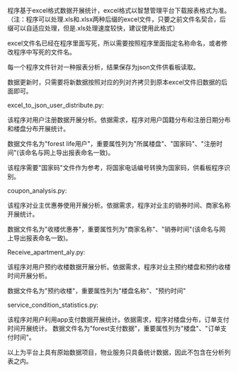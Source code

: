 程序基于excel格式数据开展统计，excel格式以智慧管理平台下载报表格式为准。
（注：程序可以处理.xls和.xlsx两种后缀的excel文件，只要之前文件名契合，后缀可以自适应处理，但是.xls处理速度较快，建议使用此格式）

excel文件名已经在程序里面写死，所以需要按照程序里面指定名称命名，或者修改程序中写死的文件名。

每一个程序文件针对一种报表分析，结果保存为json文件供看板读取。

数据更新时，只需要将新数据按照对应的列对齐拷贝到原本excel文件旧数据的后面即可。



excel_to_json_user_distribute.py:

该程序对用户注册数据开展分析。依据需求，程序对用户国籍分布和注册日期分布和楼盘分布开展统计。

数据文件名为"forest life用户"，重要属性列为"所属楼盘"、"国家码"、"注册时间"(该命名与网上导出报表命名一致)。

该程序需要"国家码"文件作为参考，将国家电话编号转换为国家码，供看板程序识别。


coupon_analysis.py:

该程序对业主优惠券使用开展分析。依据需求，程序对业主的销券时间、商家名称开展统计。

数据文件名为"收楼优惠券"，重要属性列为"商家名称"、"销券时间"(该命名与网上导出报表命名一致)。

Receive_apartment_aly.py:

该程序对用户预约收楼数据开展分析。依据需求，程序对业主预约楼盘和预约收楼时间开展分析。

数据文件名为"预约收楼"，重要属性列为"楼盘名称"、"预约时间"

service_condition_statistics.py:

该程序对用户利用app支付数据开展统计。依据需求，程序对楼盘分布，订单支付时间开展统计。
数据文件名为"forest支付数据"，重要属性列为"楼盘"、"订单支付时间"。

以上为平台上具有原始数据项目，物业服务只具备统计数据，因此不包含在分析列表之内。






